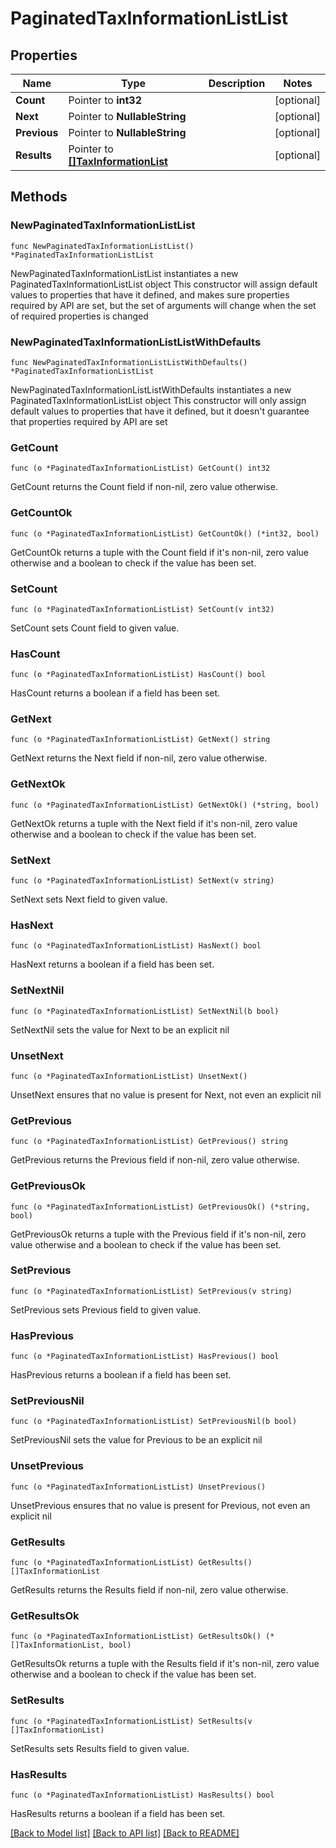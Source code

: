 # PaginatedTaxInformationListList

## Properties

Name | Type | Description | Notes
------------ | ------------- | ------------- | -------------
**Count** | Pointer to **int32** |  | [optional] 
**Next** | Pointer to **NullableString** |  | [optional] 
**Previous** | Pointer to **NullableString** |  | [optional] 
**Results** | Pointer to [**[]TaxInformationList**](TaxInformationList.md) |  | [optional] 

## Methods

### NewPaginatedTaxInformationListList

`func NewPaginatedTaxInformationListList() *PaginatedTaxInformationListList`

NewPaginatedTaxInformationListList instantiates a new PaginatedTaxInformationListList object
This constructor will assign default values to properties that have it defined,
and makes sure properties required by API are set, but the set of arguments
will change when the set of required properties is changed

### NewPaginatedTaxInformationListListWithDefaults

`func NewPaginatedTaxInformationListListWithDefaults() *PaginatedTaxInformationListList`

NewPaginatedTaxInformationListListWithDefaults instantiates a new PaginatedTaxInformationListList object
This constructor will only assign default values to properties that have it defined,
but it doesn't guarantee that properties required by API are set

### GetCount

`func (o *PaginatedTaxInformationListList) GetCount() int32`

GetCount returns the Count field if non-nil, zero value otherwise.

### GetCountOk

`func (o *PaginatedTaxInformationListList) GetCountOk() (*int32, bool)`

GetCountOk returns a tuple with the Count field if it's non-nil, zero value otherwise
and a boolean to check if the value has been set.

### SetCount

`func (o *PaginatedTaxInformationListList) SetCount(v int32)`

SetCount sets Count field to given value.

### HasCount

`func (o *PaginatedTaxInformationListList) HasCount() bool`

HasCount returns a boolean if a field has been set.

### GetNext

`func (o *PaginatedTaxInformationListList) GetNext() string`

GetNext returns the Next field if non-nil, zero value otherwise.

### GetNextOk

`func (o *PaginatedTaxInformationListList) GetNextOk() (*string, bool)`

GetNextOk returns a tuple with the Next field if it's non-nil, zero value otherwise
and a boolean to check if the value has been set.

### SetNext

`func (o *PaginatedTaxInformationListList) SetNext(v string)`

SetNext sets Next field to given value.

### HasNext

`func (o *PaginatedTaxInformationListList) HasNext() bool`

HasNext returns a boolean if a field has been set.

### SetNextNil

`func (o *PaginatedTaxInformationListList) SetNextNil(b bool)`

 SetNextNil sets the value for Next to be an explicit nil

### UnsetNext
`func (o *PaginatedTaxInformationListList) UnsetNext()`

UnsetNext ensures that no value is present for Next, not even an explicit nil
### GetPrevious

`func (o *PaginatedTaxInformationListList) GetPrevious() string`

GetPrevious returns the Previous field if non-nil, zero value otherwise.

### GetPreviousOk

`func (o *PaginatedTaxInformationListList) GetPreviousOk() (*string, bool)`

GetPreviousOk returns a tuple with the Previous field if it's non-nil, zero value otherwise
and a boolean to check if the value has been set.

### SetPrevious

`func (o *PaginatedTaxInformationListList) SetPrevious(v string)`

SetPrevious sets Previous field to given value.

### HasPrevious

`func (o *PaginatedTaxInformationListList) HasPrevious() bool`

HasPrevious returns a boolean if a field has been set.

### SetPreviousNil

`func (o *PaginatedTaxInformationListList) SetPreviousNil(b bool)`

 SetPreviousNil sets the value for Previous to be an explicit nil

### UnsetPrevious
`func (o *PaginatedTaxInformationListList) UnsetPrevious()`

UnsetPrevious ensures that no value is present for Previous, not even an explicit nil
### GetResults

`func (o *PaginatedTaxInformationListList) GetResults() []TaxInformationList`

GetResults returns the Results field if non-nil, zero value otherwise.

### GetResultsOk

`func (o *PaginatedTaxInformationListList) GetResultsOk() (*[]TaxInformationList, bool)`

GetResultsOk returns a tuple with the Results field if it's non-nil, zero value otherwise
and a boolean to check if the value has been set.

### SetResults

`func (o *PaginatedTaxInformationListList) SetResults(v []TaxInformationList)`

SetResults sets Results field to given value.

### HasResults

`func (o *PaginatedTaxInformationListList) HasResults() bool`

HasResults returns a boolean if a field has been set.


[[Back to Model list]](../README.md#documentation-for-models) [[Back to API list]](../README.md#documentation-for-api-endpoints) [[Back to README]](../README.md)



